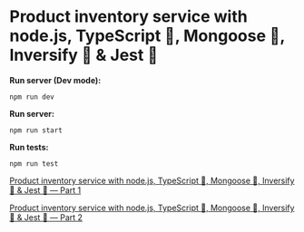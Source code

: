 # Product inventory service with node.js, TypeScript 💪, Mongoose 🦊, Inversify 👜 & Jest 💉

**Run server (Dev mode):**

`npm run dev`

**Run server:**

`npm run start`

**Run tests:**

`npm run test`

[Product inventory service with node.js, TypeScript 💪, Mongoose 🦊, Inversify 👜 & Jest 💉 — Part 1](https://medium.com/@ohadinho25/product-inventory-service-with-node-js-typescript-mongoose-inversify-jest-part-1-a5618214c82c)

[Product inventory service with node.js, TypeScript 💪, Mongoose 🦊, Inversify 👜 & Jest 💉 — Part 2](https://medium.com/@ohadinho25/product-inventory-service-with-node-js-typescript-mongoose-inversify-jest-part-2-f6b74f4b7a3f)
